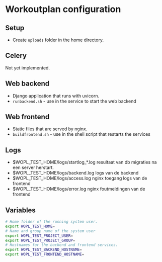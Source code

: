 Workoutplan configuration
===

## Setup

* Create `uploads` folder in the home directory.

## Celery

Not yet implemented.

## Web backend

* Django application that runs with uvicorn.
* `runbackend.sh` - use in the service to start the web backend

## Web frontend

* Static files that are served by nginx.
* `buildfrontend.sh` - use in the shell script that restarts the services

## Logs

* $WOPL_TEST_HOME/logs/startlog_*.log resultaat van db migraties na een server herstart.
* $WOPL_TEST_HOME/logs/backend.log logs van de backend
* $WOPL_TEST_HOME/logs/access.log nginx toegang logs van de frontend
* $WOPL_TEST_HOME/logs/error.log nginx foutmeldingen van de frontend


## Variables

```sh
# Home folder of the running system user.
export WOPL_TEST_HOME=
# Name and group name of the system user
export WOPL_TEST_PROJECT_USER=
export WOPL_TEST_PROJECT_GROUP=
# Hostnames for the backend and frontend services.
export WOPL_TEST_BACKEND_HOSTNAME=
export WOPL_TEST_FRONTEND_HOSTNAME=
```
